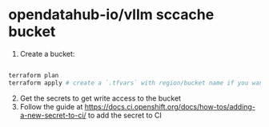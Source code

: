 # opendatahub-io/vllm sccache bucket

1. Create a bucket:

```bash

terraform plan
terraform apply # create a `.tfvars` with region/bucket name if you want to customize this
```

2. Get the secrets to get write access to the bucket
3. Follow the guide at https://docs.ci.openshift.org/docs/how-tos/adding-a-new-secret-to-ci/ to add the secret to CI

